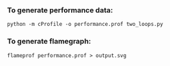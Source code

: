 ### To generate performance data:
`python -m cProfile -o performance.prof two_loops.py`

### To generate flamegraph:
`flameprof performance.prof > output.svg`